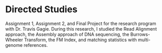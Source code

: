 # Directed Studies
 Assignment 1, Assignment 2, and Final Project for the research program with Dr. Travis Gagie. During this research, I	studied the Read Alignment approach, the Assembly approach of DNA sequencing, the Burrows-Wheeler Transform, the FM Index, and matching statistics with multi-genome references.

